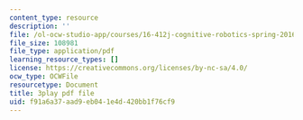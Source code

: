 ```yaml
---
content_type: resource
description: ''
file: /ol-ocw-studio-app/courses/16-412j-cognitive-robotics-spring-2016/f91a6a37aad9eb041e4d420bb1f76cf9_4u9W1xOuts.pdf
file_size: 108981
file_type: application/pdf
learning_resource_types: []
license: https://creativecommons.org/licenses/by-nc-sa/4.0/
ocw_type: OCWFile
resourcetype: Document
title: 3play pdf file
uid: f91a6a37-aad9-eb04-1e4d-420bb1f76cf9
---
```

